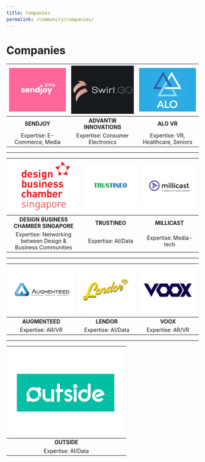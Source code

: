 ```yaml
---
title: Companies
permalink: /community/companies/
---
```

# Companies

|[![](/images/companies/Sendjoylogo.png)](https://www.sendjoynow.com/)|[![](/images/companies/advantirelogoweb.png)](https://www.swirlgo.com/)| [![](/images/companies/AloVR_300x230.jpg)](https://alo.health/) |
|:---------------------------------------:|:---------------------------------------:|:---------------------------------------:|
|**SENDJOY**| **ADVANTIR INNOVATIONS** | **ALO VR** |
| Expertise: E-Commerce, Media | Expertise: Consumer Electronics | Expertise: VR, Healthcare, Seniors |

***

|[![](/images/companies/DBCS_300x230px.png)](https://www.dbcsingapore.org/)|[![](/images/companies/trustineo.jpg)](https://www.trustineo.net)| [![](/images/companies/millicast.png)](https://www.millicast.com/) |
|:-------------:|:-------------:|:-------------:|
|**DESIGN BUSINESS CHAMBER SINGAPORE**| **TRUSTINEO** | **MILLICAST** |
| Expertise: Networking between Design & Business Communities | Expertise: AI/Data | Expertise: Media-tech |

***

 |[![](/images/companies/augmenteed.png)](https://www.augmenteed.tech/)|[![](/images/companies/lendor.png)](https://lendor.sg)| [![](/images/companies/voox.png)](https://battleskybrigade.com/) |
|:-------------:|:-------------:|:-------------:|
|**AUGMENTEED**| **LENDOR** | **VOOX** |
| Expertise: AR/VR | Expertise: AI/Data | Expertise: AR/VR |

***
 
|[![](/images/companies/outside.png)](https://outsideapp.co)|
|:-------------:|
|**OUTSIDE**|
| Expertise: AI/Data |

